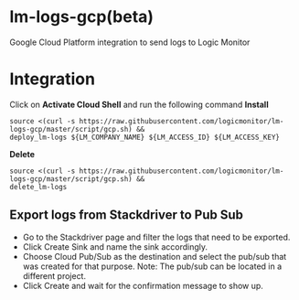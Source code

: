 # lm-logs-gcp(beta)
Google Cloud Platform integration to send logs to Logic Monitor

# Integration
Click on **Activate Cloud Shell** and run the following command
**Install**
``` console
source <(curl -s https://raw.githubusercontent.com/logicmonitor/lm-logs-gcp/master/script/gcp.sh) && 
deploy_lm-logs ${LM_COMPANY_NAME} ${LM_ACCESS_ID} ${LM_ACCESS_KEY}
```
**Delete**
``` console
source <(curl -s https://raw.githubusercontent.com/logicmonitor/lm-logs-gcp/master/script/gcp.sh) && 
delete_lm-logs
```

## Export logs from Stackdriver to Pub Sub
- Go to the Stackdriver page and filter the logs that need to be exported.
- Click Create Sink and name the sink accordingly.
- Choose Cloud Pub/Sub as the destination and select the pub/sub that was created for that purpose. Note: The pub/sub can be located in a different project.
- Click Create and wait for the confirmation message to show up.